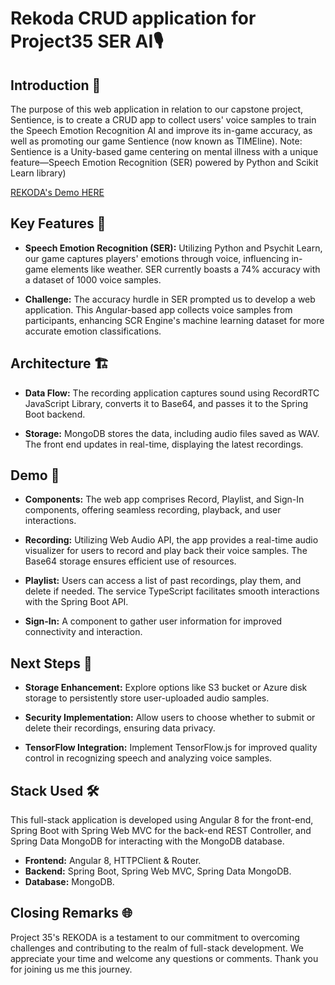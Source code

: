 # Rekoda CRUD application for Project35 SER AI🎙️

## Introduction 🚀

The purpose of this web application in relation to our capstone project, Sentience, is to create a CRUD app to collect users' voice samples to train the Speech Emotion Recognition AI and improve its in-game accuracy, as well as promoting our game Sentience (now known as TIMEline).
Note: Sentience is a Unity-based game centering on mental illness with a unique feature—Speech Emotion Recognition (SER) powered by Python and Scikit Learn library)

[REKODA's Demo HERE](https://www.youtube.com/watch?v=efgzlScauMw&t=112s&ab_channel=Th%E1%BA%A3oH%C3%A2nNguy%E1%BB%85n)


## Key Features 🌟

- **Speech Emotion Recognition (SER):** Utilizing Python and Psychit Learn, our game captures players' emotions through voice, influencing in-game elements like weather. SER currently boasts a 74% accuracy with a dataset of 1000 voice samples.

- **Challenge:** The accuracy hurdle in SER prompted us to develop a web application. This Angular-based app collects voice samples from participants, enhancing SCR Engine's machine learning dataset for more accurate emotion classifications.

## Architecture 🏗️

- **Data Flow:** The recording application captures sound using RecordRTC JavaScript Library, converts it to Base64, and passes it to the Spring Boot backend.

- **Storage:** MongoDB stores the data, including audio files saved as WAV. The front end updates in real-time, displaying the latest recordings.

## Demo 🎥

- **Components:** The web app comprises Record, Playlist, and Sign-In components, offering seamless recording, playback, and user interactions.

- **Recording:** Utilizing Web Audio API, the app provides a real-time audio visualizer for users to record and play back their voice samples. The Base64 storage ensures efficient use of resources.

- **Playlist:** Users can access a list of past recordings, play them, and delete if needed. The service TypeScript facilitates smooth interactions with the Spring Boot API.

- **Sign-In:** A component to gather user information for improved connectivity and interaction.

## Next Steps 🚀

- **Storage Enhancement:** Explore options like S3 bucket or Azure disk storage to persistently store user-uploaded audio samples.

- **Security Implementation:** Allow users to choose whether to submit or delete their recordings, ensuring data privacy.

- **TensorFlow Integration:** Implement TensorFlow.js for improved quality control in recognizing speech and analyzing voice samples.

## Stack Used 🛠️

This full-stack application is developed using Angular 8 for the front-end, Spring Boot with Spring Web MVC for the back-end REST Controller, and Spring Data MongoDB for interacting with the MongoDB database.

- **Frontend:** Angular 8, HTTPClient & Router.
- **Backend:** Spring Boot, Spring Web MVC, Spring Data MongoDB.
- **Database:** MongoDB.

## Closing Remarks 🌐

Project 35's REKODA is a testament to our commitment to overcoming challenges and contributing to the realm of full-stack development. We appreciate your time and welcome any questions or comments. Thank you for joining us me this journey.
